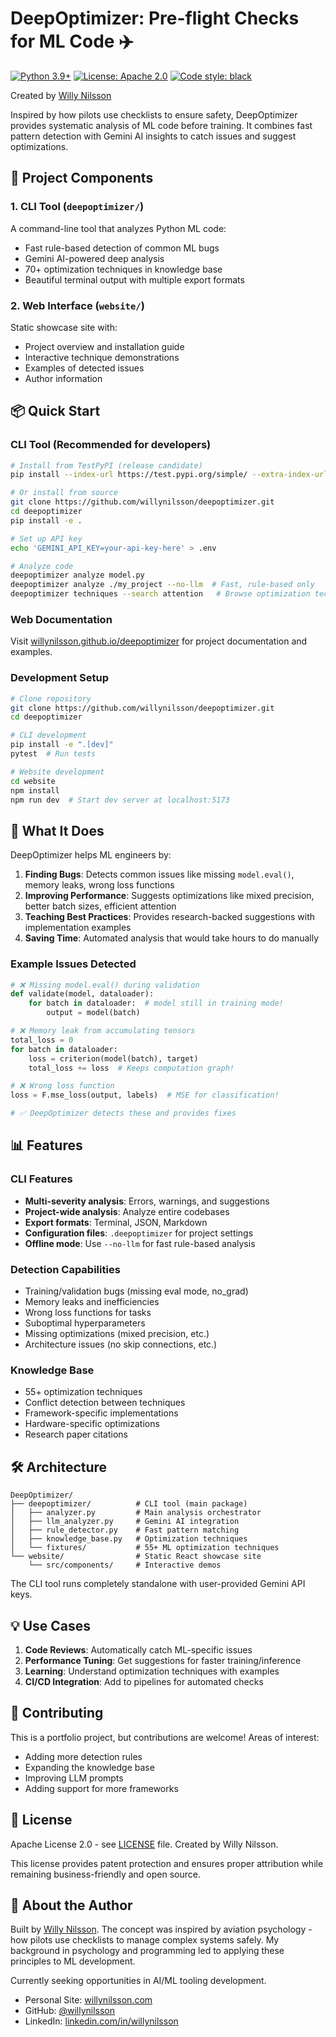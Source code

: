 # DeepOptimizer: Pre-flight Checks for ML Code ✈️

[![Python 3.9+](https://img.shields.io/badge/python-3.9+-blue.svg)](https://www.python.org/downloads/)
[![License: Apache 2.0](https://img.shields.io/badge/License-Apache%202.0-blue.svg)](https://opensource.org/licenses/Apache-2.0)
[![Code style: black](https://img.shields.io/badge/code%20style-black-000000.svg)](https://github.com/psf/black)

Created by [Willy Nilsson](https://willynilsson.com)

Inspired by how pilots use checklists to ensure safety, DeepOptimizer provides systematic analysis of ML code before training. It combines fast pattern detection with Gemini AI insights to catch issues and suggest optimizations.

## 🚀 Project Components

### 1. CLI Tool (`deepoptimizer/`)
A command-line tool that analyzes Python ML code:
- Fast rule-based detection of common ML bugs
- Gemini AI-powered deep analysis
- 70+ optimization techniques in knowledge base
- Beautiful terminal output with multiple export formats

### 2. Web Interface (`website/`)
Static showcase site with:
- Project overview and installation guide
- Interactive technique demonstrations
- Examples of detected issues
- Author information

## 📦 Quick Start

### CLI Tool (Recommended for developers)

```bash
# Install from TestPyPI (release candidate)
pip install --index-url https://test.pypi.org/simple/ --extra-index-url https://pypi.org/simple/ deepoptimizer==0.1.0rc1

# Or install from source
git clone https://github.com/willynilsson/deepoptimizer.git
cd deepoptimizer
pip install -e .

# Set up API key
echo 'GEMINI_API_KEY=your-api-key-here' > .env

# Analyze code
deepoptimizer analyze model.py
deepoptimizer analyze ./my_project --no-llm  # Fast, rule-based only
deepoptimizer techniques --search attention   # Browse optimization techniques
```

### Web Documentation

Visit [willynilsson.github.io/deepoptimizer](https://willynilsson.github.io/deepoptimizer) for project documentation and examples.

### Development Setup

```bash
# Clone repository
git clone https://github.com/willynilsson/deepoptimizer.git
cd deepoptimizer

# CLI development
pip install -e ".[dev]"
pytest  # Run tests

# Website development
cd website
npm install
npm run dev  # Start dev server at localhost:5173
```

## 🎯 What It Does

DeepOptimizer helps ML engineers by:

1. **Finding Bugs**: Detects common issues like missing `model.eval()`, memory leaks, wrong loss functions
2. **Improving Performance**: Suggests optimizations like mixed precision, better batch sizes, efficient attention
3. **Teaching Best Practices**: Provides research-backed suggestions with implementation examples
4. **Saving Time**: Automated analysis that would take hours to do manually

### Example Issues Detected

```python
# ❌ Missing model.eval() during validation
def validate(model, dataloader):
    for batch in dataloader:  # model still in training mode!
        output = model(batch)

# ❌ Memory leak from accumulating tensors
total_loss = 0
for batch in dataloader:
    loss = criterion(model(batch), target)
    total_loss += loss  # Keeps computation graph!

# ❌ Wrong loss function
loss = F.mse_loss(output, labels)  # MSE for classification!

# ✅ DeepOptimizer detects these and provides fixes
```

## 📊 Features

### CLI Features
- **Multi-severity analysis**: Errors, warnings, and suggestions
- **Project-wide analysis**: Analyze entire codebases
- **Export formats**: Terminal, JSON, Markdown
- **Configuration files**: `.deepoptimizer` for project settings
- **Offline mode**: Use `--no-llm` for fast rule-based analysis

### Detection Capabilities
- Training/validation bugs (missing eval mode, no_grad)
- Memory leaks and inefficiencies
- Wrong loss functions for tasks
- Suboptimal hyperparameters
- Missing optimizations (mixed precision, etc.)
- Architecture issues (no skip connections, etc.)

### Knowledge Base
- 55+ optimization techniques
- Conflict detection between techniques
- Framework-specific implementations
- Hardware-specific optimizations
- Research paper citations

## 🛠️ Architecture

```
DeepOptimizer/
├── deepoptimizer/          # CLI tool (main package)
│   ├── analyzer.py         # Main analysis orchestrator
│   ├── llm_analyzer.py     # Gemini AI integration
│   ├── rule_detector.py    # Fast pattern matching
│   ├── knowledge_base.py   # Optimization techniques
│   └── fixtures/           # 55+ ML optimization techniques
└── website/                # Static React showcase site
    └── src/components/     # Interactive demos
```

The CLI tool runs completely standalone with user-provided Gemini API keys.

## 💡 Use Cases

1. **Code Reviews**: Automatically catch ML-specific issues
2. **Performance Tuning**: Get suggestions for faster training/inference
3. **Learning**: Understand optimization techniques with examples
4. **CI/CD Integration**: Add to pipelines for automated checks

## 🤝 Contributing

This is a portfolio project, but contributions are welcome! Areas of interest:
- Adding more detection rules
- Expanding the knowledge base
- Improving LLM prompts
- Adding support for more frameworks

## 📝 License

Apache License 2.0 - see [LICENSE](LICENSE) file. Created by Willy Nilsson.

This license provides patent protection and ensures proper attribution while remaining business-friendly and open source.

## 🧠 About the Author

Built by [Willy Nilsson](https://willynilsson.com). The concept was inspired by aviation psychology - how pilots use checklists to manage complex systems safely. My background in psychology and programming led to applying these principles to ML development.

Currently seeking opportunities in AI/ML tooling development.

- Personal Site: [willynilsson.com](https://willynilsson.com)
- GitHub: [@willynilsson](https://github.com/willynilsson)
- LinkedIn: [linkedin.com/in/willynilsson](https://linkedin.com/in/willynilsson)